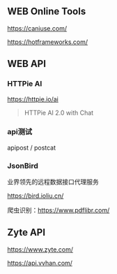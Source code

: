 ## WEB Online Tools

https://caniuse.com/

https://hotframeworks.com/

## WEB API

### HTTPie AI

https://httpie.io/ai

> HTTPie AI 2.0 with Chat

### api测试 

apipost / postcat

### JsonBird

业界领先的远程数据接口代理服务

https://bird.ioliu.cn/

爬虫识别：https://www.pdflibr.com/

## Zyte API
https://www.zyte.com/

https://api.vvhan.com/